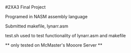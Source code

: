 #2XA3 Final Project

Programed in NASM assembly language

Submitted makefile, lynarr.asm

test.sh used to test functionality of lynarr.asm and makefile

** only tested on McMaster's Mooore Server **